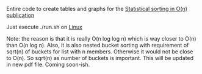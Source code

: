 Entire code to create tables and graphs for the [Statistical sorting in O(n) publication](./Sorting/sorting2.pdf)

Just execute ./run.sh on [Linux](https://www.kernel.org/)

Note: the reason is that it is really O(n log log n) which is way closer to O(n) than O(n log n). Also, it is also nested bucket sorting with requirement of sqrt(n) of buckets for list with n members. Otherwise it would not be close to O(n). So sqrt(n) as number of buckets is important. This will be updated in new pdf file. Coming soon-ish.

